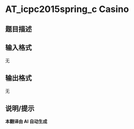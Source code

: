 # AT_icpc2015spring_c Casino

## 题目描述

[请访问题目链接]: https://atcoder.jp/contests/jag2015spring/tasks/icpc2015spring_c

## 输入格式

无

## 输出格式

无

## 说明/提示

**本翻译由 AI 自动生成**